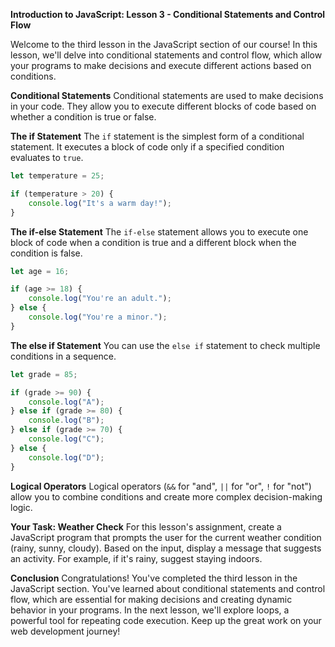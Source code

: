 **Introduction to JavaScript: Lesson 3 - Conditional Statements and Control Flow**

Welcome to the third lesson in the JavaScript section of our course! In this lesson, we'll delve into conditional statements and control flow, which allow your programs to make decisions and execute different actions based on conditions.

**Conditional Statements**
Conditional statements are used to make decisions in your code. They allow you to execute different blocks of code based on whether a condition is true or false.

**The if Statement**
The `if` statement is the simplest form of a conditional statement. It executes a block of code only if a specified condition evaluates to `true`.

```javascript
let temperature = 25;

if (temperature > 20) {
    console.log("It's a warm day!");
}
```

**The if-else Statement**
The `if-else` statement allows you to execute one block of code when a condition is true and a different block when the condition is false.

```javascript
let age = 16;

if (age >= 18) {
    console.log("You're an adult.");
} else {
    console.log("You're a minor.");
}
```

**The else if Statement**
You can use the `else if` statement to check multiple conditions in a sequence.

```javascript
let grade = 85;

if (grade >= 90) {
    console.log("A");
} else if (grade >= 80) {
    console.log("B");
} else if (grade >= 70) {
    console.log("C");
} else {
    console.log("D");
}
```

**Logical Operators**
Logical operators (`&&` for "and", `||` for "or", `!` for "not") allow you to combine conditions and create more complex decision-making logic.

**Your Task: Weather Check**
For this lesson's assignment, create a JavaScript program that prompts the user for the current weather condition (rainy, sunny, cloudy). Based on the input, display a message that suggests an activity. For example, if it's rainy, suggest staying indoors.

**Conclusion**
Congratulations! You've completed the third lesson in the JavaScript section. You've learned about conditional statements and control flow, which are essential for making decisions and creating dynamic behavior in your programs. In the next lesson, we'll explore loops, a powerful tool for repeating code execution. Keep up the great work on your web development journey!